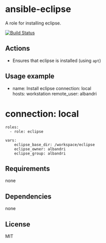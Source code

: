 ansible-eclipse
====================

A role for installing eclipse.

[![Build Status](https://travis-ci.org/AlbanAndrieu/ansible-eclipse/ansible-vagrant-role.png?branch=master)](https://travis-ci.org/AlbanAndrieu/ansible-eclipse)

## Actions

- Ensures that eclipse is installed (using `apt`)


Usage example
------------

  - name: Install eclipse
    connection: local  
    hosts: workstation
    remote_user: albandri
  #  connection: local
    roles:
      - role: eclipse     
      
    vars:    
        eclipse_base_dir: /workspace/eclipse     
        eclipse_owner: albandri
        eclipse_group: albandri
        
Requirements
------------

none

Dependencies
------------

none

License
-------

MIT

